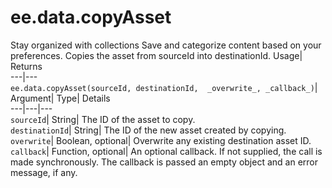  
#  ee.data.copyAsset 
Stay organized with collections  Save and categorize content based on your preferences. 
Copies the asset from sourceId into destinationId. Usage| Returns  
---|---  
`ee.data.copyAsset(sourceId, destinationId,  _overwrite_, _callback_)`|   
Argument|  Type| Details  
---|---|---  
`sourceId`| String| The ID of the asset to copy.  
`destinationId`| String| The ID of the new asset created by copying.  
`overwrite`| Boolean, optional| Overwrite any existing destination asset ID.  
`callback`| Function, optional| An optional callback. If not supplied, the call is made synchronously. The callback is passed an empty object and an error message, if any.  
